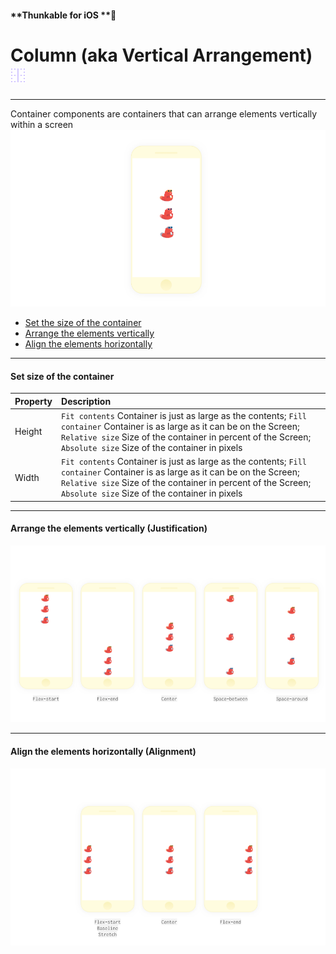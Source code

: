#### **Thunkable for iOS **

# Column \(aka Vertical Arrangement\) ![](/assets/column-ios-icon.png)

---

Container components are containers that can arrange elements vertically within a screen![](/assets/column-ios-1.png)

* [Set the size of the container](#set-size-of-the-container)
* [Arrange the elements vertically](#arrange-the-elements-vertically-justification)
* [Align the elements horizontally](#align-the-elements-horizontally-alignment)

---

#### Set size of the container

| Property | Description |
| :--- | :--- |
| Height | `Fit contents` Container is just as large as the contents; `Fill container` Container is as large as it can be on the Screen; `Relative size` Size of the container in percent of the Screen; `Absolute size` Size of the container in pixels |
| Width | `Fit contents` Container is just as large as the contents; `Fill container` Container is as large as it can be on the Screen; `Relative size` Size of the container in percent of the Screen; `Absolute size` Size of the container in pixels |

---

#### Arrange the elements vertically \(Justification\)

![](/assets/column-ios-2.png)

---

#### Align the elements horizontally \(Alignment\)

![](/assets/column-ios-3.png)

